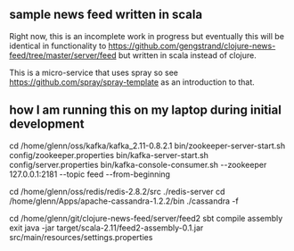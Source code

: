 ## sample news feed written in scala

Right now, this is an incomplete work in progress but eventually this will be 
identical in functionality to https://github.com/gengstrand/clojure-news-feed/tree/master/server/feed but written in scala instead of clojure.

This is a micro-service that uses spray so see https://github.com/spray/spray-template as an introduction to that.

## how I am running this on my laptop during initial development

cd /home/glenn/oss/kafka/kafka_2.11-0.8.2.1
bin/zookeeper-server-start.sh config/zookeeper.properties
bin/kafka-server-start.sh config/server.properties
bin/kafka-console-consumer.sh --zookeeper 127.0.0.1:2181 --topic feed --from-beginning

cd /home/glenn/oss/redis/redis-2.8.2/src
./redis-server
cd /home/glenn/Apps/apache-cassandra-1.2.2/bin
./cassandra -f

cd /home/glenn/git/clojure-news-feed/server/feed2
sbt
compile
assembly
exit
java -jar target/scala-2.11/feed2-assembly-0.1.jar src/main/resources/settings.properties




